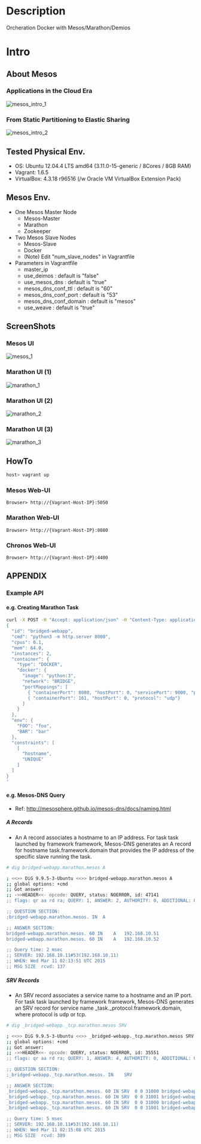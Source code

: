 # Description

Orcheration Docker with Mesos/Marathon/Demios

# Intro

## About Mesos

### Applications in the Cloud Era

![mesos_intro_1](etc-files/mesos_intro_1.png)

### From Static Partitioning to Elastic Sharing

![mesos_intro_2](etc-files/mesos_intro_2.png)

## Tested Physical Env.

* OS: Ubuntu 12.04.4 LTS amd64 (3.11.0-15-generic / 8Cores / 8GB RAM)
* Vagrant: 1.6.5
* VirtualBox: 4.3.18 r96516 (/w Oracle VM VirtualBox Extension Pack)

## Mesos Env.

* One Mesos Master Node
  * Mesos-Master
  * Marathon
  * Zookeeper
* Two Mesos Slave Nodes
  * Mesos-Slave
  * Docker
  * (Note) Edit "num_slave_nodes" in Vagrantfile
* Parameters in Vagrantfile
  * master_ip
  * use_deimos : default is "false"
  * use_mesos_dns : default is "true"
  * mesos_dns_conf_ttl : default is "60"
  * mesos_dns_conf_port : default is "53"
  * mesos_dns_conf_domain : default is "mesos"
  * use_weave : default is "true"

## ScreenShots

### Mesos UI

![mesos_1](etc-files/mesos_1.png)

### Marathon UI (1)

![marathon_1](etc-files/marathon_1.png)

### Marathon UI (2)

![marathon_2](etc-files/marathon_2.png)

### Marathon UI (3)

![marathon_3](etc-files/marathon_3.png)

## HowTo

```bash
host> vagrant up
```

### Mesos Web-UI

```
Browser> http://{Vagrant-Host-IP}:5050
```

### Marathon Web-UI

```
Browser> http://{Vagrant-Host-IP}:8080
```

### Chronos Web-UI

```
Browser> http://{Vagrant-Host-IP}:4400
```

## APPENDIX

### Example API

#### e.g. Creating Marathon Task

```bash
curl -X POST -H "Accept: application/json" -H "Content-Type: application/json" localhost:8080/v2/apps -d '
{
  "id": "bridged-webapp",
  "cmd": "python3 -m http.server 8080",
  "cpus": 0.1,
  "mem": 64.0,
  "instances": 2,
  "container": {
    "type": "DOCKER",
    "docker": {
      "image": "python:3",
      "network": "BRIDGE",
      "portMappings": [
        { "containerPort": 8080, "hostPort": 0, "servicePort": 9000, "protocol": "tcp" },
        { "containerPort": 161, "hostPort": 0, "protocol": "udp"}
      ]
    }
  },
  "env": {
    "FOO": "foo",
    "BAR": "bar"
  },
  "constraints": [
    [
      "hostname",
      "UNIQUE"
    ]
  ]
}
'
```

#### e.g. Mesos-DNS Query

* Ref: http://mesosphere.github.io/mesos-dns/docs/naming.html

##### A Records

* An A record associates a hostname to an IP address. For task task launched by framework framework, Mesos-DNS generates an A record for hostname task.framework.domain that provides the IP address of the specific slave running the task.

```bash
# dig bridged-webapp.marathon.mesos A

; <<>> DiG 9.9.5-3-Ubuntu <<>> bridged-webapp.marathon.mesos A
;; global options: +cmd
;; Got answer:
;; ->>HEADER<<- opcode: QUERY, status: NOERROR, id: 47141
;; flags: qr aa rd ra; QUERY: 1, ANSWER: 2, AUTHORITY: 0, ADDITIONAL: 0

;; QUESTION SECTION:
;bridged-webapp.marathon.mesos.	IN	A

;; ANSWER SECTION:
bridged-webapp.marathon.mesos. 60 IN	A	192.168.10.51
bridged-webapp.marathon.mesos. 60 IN	A	192.168.10.52

;; Query time: 2 msec
;; SERVER: 192.168.10.11#53(192.168.10.11)
;; WHEN: Wed Mar 11 02:13:51 UTC 2015
;; MSG SIZE  rcvd: 137
```

##### SRV Records

* An SRV record associates a service name to a hostname and an IP port. For task task launched by framework framework, Mesos-DNS generates an SRV record for service name _task._protocol.framework.domain, where protocol is udp or tcp.

```bash
# dig _bridged-webapp._tcp.marathon.mesos SRV

; <<>> DiG 9.9.5-3-Ubuntu <<>> _bridged-webapp._tcp.marathon.mesos SRV
;; global options: +cmd
;; Got answer:
;; ->>HEADER<<- opcode: QUERY, status: NOERROR, id: 35551
;; flags: qr aa rd ra; QUERY: 1, ANSWER: 4, AUTHORITY: 0, ADDITIONAL: 0

;; QUESTION SECTION:
;_bridged-webapp._tcp.marathon.mesos. IN	SRV

;; ANSWER SECTION:
_bridged-webapp._tcp.marathon.mesos. 60	IN SRV	0 0 31000 bridged-webapp.marathon.mesos.
_bridged-webapp._tcp.marathon.mesos. 60	IN SRV	0 0 31001 bridged-webapp.marathon.mesos.
_bridged-webapp._tcp.marathon.mesos. 60	IN SRV	0 0 31000 bridged-webapp.marathon.mesos.
_bridged-webapp._tcp.marathon.mesos. 60	IN SRV	0 0 31001 bridged-webapp.marathon.mesos.

;; Query time: 5 msec
;; SERVER: 192.168.10.11#53(192.168.10.11)
;; WHEN: Wed Mar 11 02:15:08 UTC 2015
;; MSG SIZE  rcvd: 389
```
